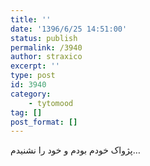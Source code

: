 ```yaml
---
title: ''
date: '1396/6/25 14:51:00'
status: publish
permalink: /3940
author: straxico
excerpt: ''
type: post
id: 3940
category:
    - tytomood
tag: []
post_format: []
---
```

پژواک خودم بودم و خود را نشنیدم…